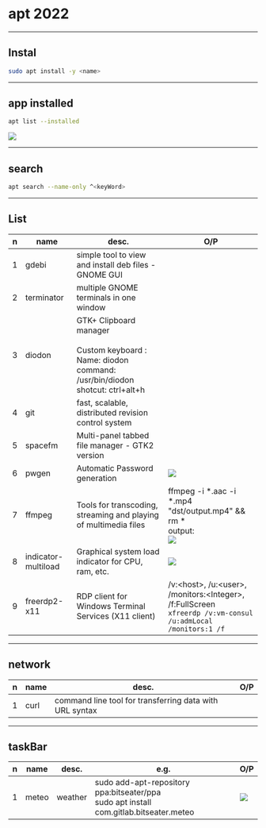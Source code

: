 # apt 2022

---

## Instal
````sh
sudo apt install -y <name>
````

---

## app installed
````sh
apt list --installed
````
[<img src="https://i.imgur.com/v9qjNEN.png">](https://i.imgur.com/v9qjNEN.png)

---

## search
````sh
apt search --name-only ^<keyWord>
````

---

## List
|n|name|desc.|O/P|
|-|----|-----|---|
|1|gdebi|simple tool to view and install deb files - GNOME GUI||
|2|terminator|multiple GNOME terminals in one window||
|3|diodon|GTK+ Clipboard manager<br/><br/>Custom keyboard :<br/> Name: diodon<br/> command: /usr/bin/diodon<br/> shotcut: ctrl+alt+h||
|4|git|fast, scalable, distributed revision control system||
|5|spacefm|Multi-panel tabbed file manager - GTK2 version||
|6|pwgen|Automatic Password generation|[<img src="https://i.imgur.com/7IHm23M.png">](https://i.imgur.com/7IHm23M.png)|
|7|ffmpeg|Tools for transcoding, streaming and playing of multimedia files|ffmpeg -i *.aac -i *.mp4 "dst/output.mp4" && rm * <br/> output: <br/> [<img src="https://i.imgur.com/FSQsKMC.png">](https://i.imgur.com/FSQsKMC.png) |
|8|indicator-multiload|Graphical system load indicator for CPU, ram, etc.|[<img src="https://i.imgur.com/8eDAgQV.png">](https://i.imgur.com/8eDAgQV.png)|
|9|freerdp2-x11|RDP client for Windows Terminal Services (X11 client)|/v:\<host\>, /u:\<user\>, /monitors:\<Integer\>, /f:FullScreen<br/>`xfreerdp /v:vm-consul /u:admLocal /monitors:1 /f`|


---

## network
|n|name|desc.|O/P|
|-|----|-----|---|
|1|curl|command line tool for transferring data with URL syntax||

---

## taskBar
|n|name|desc.|e.g.|O/P|
|-|----|-----|----|---|
|1|meteo|weather|sudo add-apt-repository ppa:bitseater/ppa<br/>sudo apt install com.gitlab.bitseater.meteo|[<img src="https://i.imgur.com/NqUzTbQ.png">](https://i.imgur.com/NqUzTbQ.png)|
